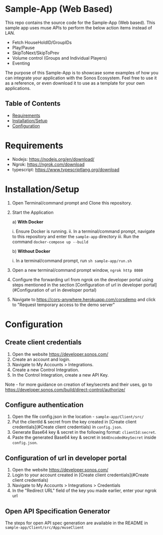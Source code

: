 # Sample-App (Web Based)

This repo contains the source code for the Sample-App (Web based). This sample app uses muse APIs to perform the below action items instead of LAN.

- Fetch HouseHoldID/GroupIDs
- Play/Pause 
- SkipToNext/SkipToPrev
- Volume control (Groups and Individual Players)
- Eventing

The purpose of this Sample-App is to showcase some examples of how you can integrate your application with the Sonos Ecosystem. Feel free to use it as a reference, or even
download it to use as a template for your own applications.


## Table of Contents

- [Requirements](#Requirements)
- [Installation/Setup](#Installation/Setup)
- [Configuration](#Configuration)

# Requirements

- Nodejs: https://nodejs.org/en/download/
- Ngrok: https://ngrok.com/download
- typescript: https://www.typescriptlang.org/download

# Installation/Setup

 1. Open Terminal/command prompt and Clone this repository.
 2. Start the Application

	a) **With Docker**

	 i. Ensure Docker is running.
	 ii. In a terminal/command prompt, navigate to this repository and enter the `sample-app` directory
	 iii. Run the command `docker-compose up --build`

	b) **Without Docker**

	 i. In a terminal/command prompt, run `sh sample-app/run.sh`


 3. Open a new terminal/command prompt window, `ngrok http 8080`
 4. Configure the forwarding url from ngrok on the developer portal using steps mentioned in the section [Configuration of url in developer portal](#Configuration of url in developer portal)
 5. Navigate to https://cors-anywhere.herokuapp.com/corsdemo and click to "Request temporary access to the demo server"

# Configuration
## Create client credentials
1. Open the website https://developer.sonos.com/
2. Create an account and login.
3. Navigate to My Accounts > Integrations.
4. Create a new Control Integration. 
5. In the Control Integration, create a new API Key.

Note - for more guidance on creation of key/secrets and their uses, go to https://developer.sonos.com/build/direct-control/authorize/

## Configure authentication
1. Open the file config.json in the location - `sample-app/Client/src/`
2. Put the clientId & secret from the key created in [Create client credentials](#Create client credentials) in `config.json`.
3. Generate Base64 key & secret in the following format: `clientId:secret`.
4. Paste the generated Base64 key & secret in `b64EncodedKeySecret` inside `config.json`.

## Configuration of url in developer portal
1. Open the website https://developer.sonos.com/
2. Login to your account created in [Create client credentials](#Create client credentials)
3. Navigate to My Accounts > Integrations > Credentials
4. In the "Redirect URL" field of the key you made earlier, enter your ngrok url

## Open API Specification Generator
The steps for open API spec generation are available in the README in `sample-app/Client/src/App/museClient`

